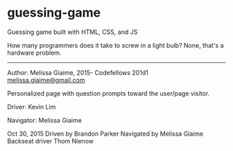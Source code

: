 # guessing-game
Guessing game built with HTML, CSS, and JS

How many programmers does it take to screw in a light bulb?
None, that's a hardware problem.

-------------------------------------------------------------
Author: Melissa Giaime, 2015- Codefellows 201d1
melissa.giaime@gmail.com

Personalized page with question prompts toward the user/page visitor.

Driver: Kevin Lim

Navigator: Melissa Giaime

Oct 30, 2015
Driven by Brandon Parker
Navigated by Melissa Giaime
Backseat driver Thom Nienow

